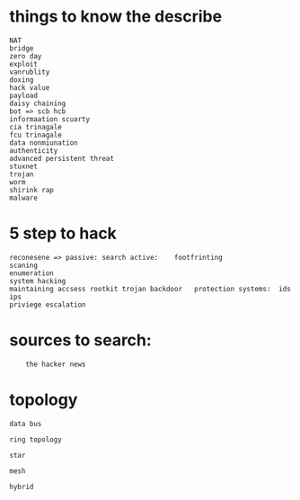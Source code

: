 
# things to know the describe
    NAT
    bridge 
    zero day
    exploit
    vanrublity
    doxing
    hack value 
    payload 
    daisy chaining 
    bot => scb hcb
    informaation scuarty 
    cia trinagale
    fcu trinagale
    data nonmiunation 
    authenticity
    advanced persistent threat
    stuxnet
    trojan 
    worm
    shirink rap 
    malware

# 5 step to hack
    reconesene => passive: search active:    footfrinting
    scaning
    enumeration 
    system hacking 
    maintaining accsess rootkit trojan backdoor   protection systems:  ids ips 
    priviege escalation
# sources to search:
        the hacker news


# topology
    data bus

    ring topology

    star

    mesh

    hybrid


